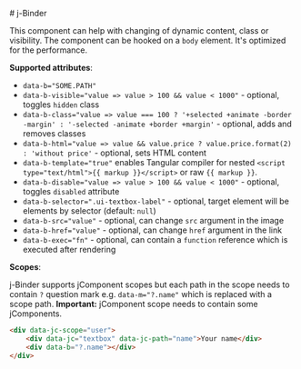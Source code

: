 # j-Binder

This component can help with changing of dynamic content, class or visibility. The component can be hooked on a `body` element. It's optimized for the performance.

__Supported attributes__:

- `data-b="SOME.PATH"`
- `data-b-visible="value => value > 100 && value < 1000"` - optional, toggles `hidden` class
- `data-b-class="value => value === 100 ? '+selected +animate -border -margin' : '-selected -animate +border +margin'` - optional, adds and removes classes
- `data-b-html="value => value && value.price ? value.price.format(2) : 'without price'` - optional, sets HTML content
- `data-b-template="true"` enables Tangular compiler for nested `<script type="text/html">{{ markup }}</script>` or raw `{{ markup }}`.
- `data-b-disable="value => value > 100 && value < 1000"` - optional, toggles `disabled` attribute
- `data-b-selector=".ui-textbox-label"` - optional, target element will be elements by selector (default: `null`)
- `data-b-src="value"` - optional, can change `src` argument in the image
- `data-b-href="value"` - optional, can change `href` argument in the link
- `data-b-exec="fn"` - optional, can contain a `function` reference which is executed after rendering

__Scopes__:

j-Binder supports jComponent scopes but each path in the scope needs to contain `?` question mark e.g. `data-m="?.name"` which is replaced with a scope path. __Important:__ jComponent scope needs to contain some jComponents.

```html
<div data-jc-scope="user">
	<div data-jc="textbox" data-jc-path="name">Your name</div>
	<div data-b="?.name"></div>
</div>
```
